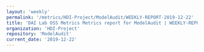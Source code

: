 ```yaml
---
layout: 'weekly'
permalink: '/metrics/HDI-Project/ModelAudit/WEEKLY-REPORT-2019-12-22'
title: 'DAI Lab OSS Metrics Metrics report for ModelAudit | WEEKLY-REPORT-2019-12-22'
organization: 'HDI-Project'
repository: 'ModelAudit'
current_date: '2019-12-22'
---
```

